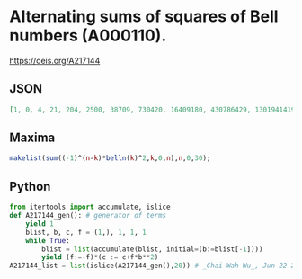 # Alternating sums of squares of Bell numbers \(A000110\)\.
https://oeis.org/A217144
## JSON
```JSON
[1, 0, 4, 21, 204, 2500, 38709, 730420, 16409180, 430786429, 13019414196, 447437830704, 17306961847705, 746907935199264, 35695643204860420, 1876878693983656605, 107956500727342113004, 6758630146906528885412, 458470139353155531447869]
```
## Maxima
```Maxima
makelist(sum((-1)^(n-k)*belln(k)^2,k,0,n),n,0,30);
```
## Python
```Python
from itertools import accumulate, islice
def A217144_gen(): # generator of terms
    yield 1
    blist, b, c, f = (1,), 1, 1, 1
    while True:
        blist = list(accumulate(blist, initial=(b:=blist[-1])))
        yield (f:=-f)*(c := c+f*b**2)
A217144_list = list(islice(A217144_gen(),20)) # _Chai Wah Wu_, Jun 22 2022
```
